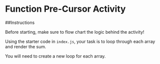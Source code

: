 # Function Pre-Cursor Activity

##Instructions

Before starting, make sure to flow chart the logic behind the activity!

Using the starter code in `index.js`, your task is to loop through each array and render the sum.

You will need to create a new loop for each array.
